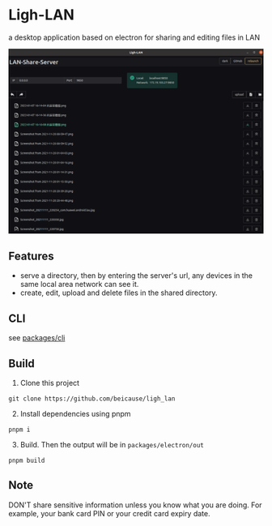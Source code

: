 # Ligh-LAN

a desktop application based on electron for sharing and editing files in LAN

![app](https://raw.githubusercontent.com/beicause/ligh-lan/master/images/app.png)

## Features

* serve a directory, then by entering the server's url, any devices in the same local area network can see it.
* create, edit, upload and delete files in the shared directory.

## CLI

see [packages/cli](https://github.com/beicause/ligh-lan/tree/master/packages/cli)

## Build

1. Clone this project

```
git clone https://github.com/beicause/ligh_lan
```

2. Install dependencies using pnpm

```
pnpm i
```

3. Build. Then the output will be in `packages/electron/out`

```
pnpm build
```

## Note

DON'T  share sensitive information unless you know what you are doing. For example, your bank card PIN or your credit card expiry date. 
